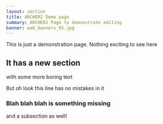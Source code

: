```yaml
---
layout: section
title: ARCHER2 Demo page
summary: ARCHER2 Page to demonstrate editing
banner: web_banners_05.jpg
---
```



This is just a demonstration page.  Nothing exciting to see here

## It has a new section

with some more boring text

But oh look this line has no mistakes in it

### Blah blah blah is something missing

and a subsection as well!